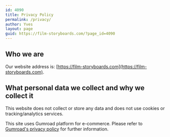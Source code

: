 ```yaml
---
id: 4090
title: Privacy Policy
permalink: /privacy/
author: Yves
layout: page
guid: https://film-storyboards.com/?page_id=4090
---
```

## Who we are

Our website address is: [https://film-storyboards.com](https://film-storyboards.com).

## What personal data we collect and why we collect it

This website does not collect or store any data and does not use cookies or tracking/analytics services.

This site uses Gumroad platform for e-commerce. Please refer to [Gumroad's privacy policy](https://gumroad.com/privacy) for further information.
